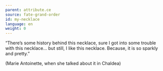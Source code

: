 ```yaml
---
parent: attribute.ce
source: fate-grand-order
id: my-necklace
language: en
weight: 0
---
```


“There’s some history behind this necklace, sure I got into some trouble with this necklace… but still, I like this necklace. Because, it is so sparkly and pretty.” 

(Marie Antoinette, when she talked about it in Chaldea)
